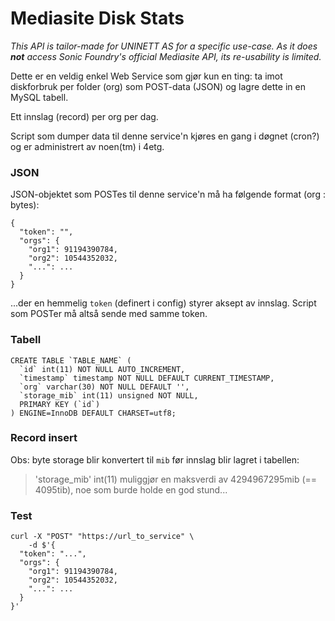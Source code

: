 # Mediasite Disk Stats

_This API is tailor-made for UNINETT AS for a specific use-case. As it does **not** access Sonic Foundry's official Mediasite API, its re-usability is limited._

Dette er en veldig enkel Web Service som gjør kun en ting: ta imot diskforbruk per folder (org) som POST-data (JSON) og lagre dette in en MySQL tabell. 

Ett innslag (record) per org per dag.

Script som dumper data til denne service'n kjøres en gang i døgnet (cron?) og er administrert av noen(tm) i 4etg. 

### JSON

JSON-objektet som POSTes til denne service'n må ha følgende format (org : bytes):

```
{
  "token": "",
  "orgs": {
    "org1": 91194390784,
    "org2": 10544352032,
    "...": ...
  }
}
```

...der en hemmelig `token` (definert i config) styrer aksept av innslag. Script som POSTer må altså sende med samme token.

### Tabell

```
CREATE TABLE `TABLE_NAME` (
  `id` int(11) NOT NULL AUTO_INCREMENT,
  `timestamp` timestamp NOT NULL DEFAULT CURRENT_TIMESTAMP,
  `org` varchar(30) NOT NULL DEFAULT '',
  `storage_mib` int(11) unsigned NOT NULL,
  PRIMARY KEY (`id`)
) ENGINE=InnoDB DEFAULT CHARSET=utf8;
```

### Record insert

Obs: byte storage blir konvertert til `mib` før innslag blir lagret i tabellen:

> 'storage_mib' int(11) muliggjør en maksverdi av 4294967295mib (== 4095tib), noe som burde holde en god stund...

### Test

```
curl -X "POST" "https://url_to_service" \
	-d $'{
  "token": "...",
  "orgs": {
    "org1": 91194390784,
    "org2": 10544352032,
    "...": ...
  }
}'
```
